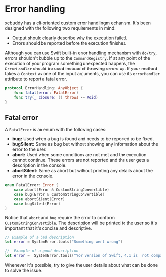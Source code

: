 # Error handling

xcbuddy has a cli-oriented custom error handlingm echanism. It's been designed with the following two requirements in mind:

* Output should clearly describe why the execution failed.
* Errors should be reported before the execution finishes.

Although you can use Swift built-in error handling mechanism with `do/try`, errors shouldn't bubble up to the `CommandRegistry`. If at any point of the execution of your program something unexpected happens, the `ErrorHandler` should be used instead of throwing errors up. If your method takes a `Context` as one of the input arguments, you can use its `errorHandler` attribute to report a fatal error.

```swift
protocol ErrorHandling: AnyObject {
    func fatal(error: FatalError)
    func try(_ closure: () throws -> Void)
}
```

## Fatal error

A `FatalError` is an enum with the following cases:

* **bug:** Used when a bug is found and needs to be reported to be fixed.
* **bugSilent:** Same as bug but without showing any information about the error to the user.
* **abort:** Used when some conditions are not met and the execution cannot continue. These errors are not reported and the user gets a description in the console.
* **abortSilent:** Same as abort but without printing any details about the error in the console.

```swift
enum FatalError: Error {
    case abort(Error & CustomStringConvertible)
    case bug(Error & CustomStringConvertible)
    case abortSilent(Error)
    case bugSilent(Error)
}
```

Notice that `abort` and `bug` require the error to conform `CustomStringConvertible`. The description will be printed to the user so it's important that it's concise and descriptive.

```swift
// Example of a bad description
let error = SystemError.tools("Something went wrong")

//  Example of a good description
let error =  SystemError.tools("Yor version of Swift, 4.1 is  not compatible with xcbuddy. Update xcbuddy to use it with your current version of Swift")
```

Whenever it's possible, try to give the user details about what can be done to solve the issue.
